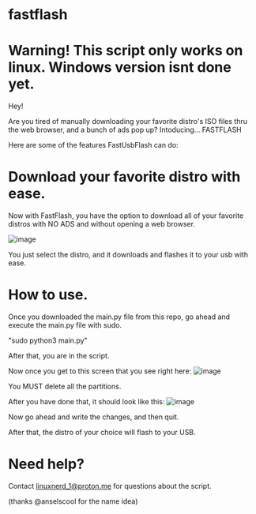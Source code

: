 # fastflash
# Warning! This script only works on linux. Windows version isnt done yet.

Hey!

Are you tired of manually downloading your favorite distro's ISO files thru the web browser, and a bunch of ads pop up?
Intoducing...
FASTFLASH

Here are some of the features FastUsbFlash can do:

# Download your favorite distro with ease.

Now with FastFlash, you have the option to download all of your favorite distros with NO ADS and without opening a web browser.

![image](https://github.com/stinkyfart69420/fastusbflash/assets/147311474/dfb22628-5a9f-4b0e-89bb-4824f622d22a)

You just select the distro, and it downloads and flashes it to your usb with ease.

# How to use.

Once you downloaded the main.py file from this repo, go ahead and execute the main.py file with sudo.

"sudo python3 main.py"

After that, you are in the script.

Now once you get to this screen that you see right here:
![image](https://github.com/stinkyfart69420/fastusbflash/assets/147311474/1dc99c01-4a8e-40b6-9e18-055962a73a8c)

You MUST delete all the partitions.

After you have done that, it should look like this:
![image](https://github.com/stinkyfart69420/fastusbflash/assets/147311474/31f6a7ce-86d2-4087-96f7-21bd17c5523b)

Now go ahead and write the changes, and then quit.

After that, the distro of your choice will flash to your USB.

# Need help?

Contact linuxnerd_1@proton.me for questions about the script.

(thanks @anselscool for the name idea)
